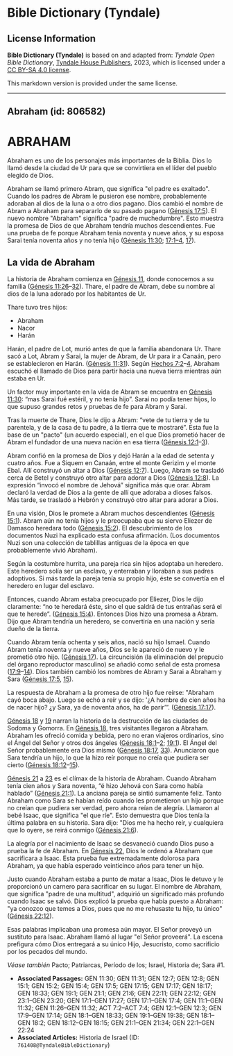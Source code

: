 # Bible Dictionary (Tyndale)

## License Information

**Bible Dictionary (Tyndale)** is based on and adapted from: _Tyndale Open Bible Dictionary_, [Tyndale House Publishers](https://tyndaleopenresources.com/), 2023, which is licensed under a [CC BY-SA 4.0 license](https://creativecommons.org/licenses/by-sa/4.0/legalcode.en).

This markdown version is provided under the same license.



--------------------------------

## Abraham (id: 806582)

ABRAHAM
=======

Abraham es uno de los personajes más importantes de la Biblia. Dios lo llamó desde la ciudad de Ur para que se convirtiera en el líder del pueblo elegido de Dios.

Abraham se llamó primero Abram, que significa "el padre es exaltado". Cuando los padres de Abram le pusieron ese nombre, probablemente adoraban al dios de la luna o a otro dios pagano. Dios cambió el nombre de Abram a Abraham para separarlo de su pasado pagano ([Génesis 17:5](https://ref.ly/Gen17:5)). El nuevo nombre "Abraham" significa "padre de muchedumbre". Esto muestra la promesa de Dios de que Abraham tendría muchos descendientes. Fue una prueba de fe porque Abraham tenía noventa y nueve años, y su esposa Sarai tenía noventa años y no tenía hijo ([Génesis 11:30](https://ref.ly/Gen11:30); [17:1–4](https://ref.ly/Gen17:1-Gen17:4), [17](https://ref.ly/Gen17:17)).

La vida de Abraham
------------------

La historia de Abraham comienza en [Génesis 11](https://ref.ly/Gen11:1-Gen11:32), donde conocemos a su familia ([Génesis 11:26](https://ref.ly/Gen11:26-Gen11:32)–[32](https://ref.ly/Gen11:26-Gen11:32)). Thare, el padre de Abram, debe su nombre al dios de la luna adorado por los habitantes de Ur.

Thare tuvo tres hijos: 

* Abraham
* Nacor
* Harán

Harán, el padre de Lot, murió antes de que la familia abandonara Ur. Thare sacó a Lot, Abram y Sarai, la mujer de Abram, de Ur para ir a Canaán, pero se establecieron en Harán. ([Génesis 11:31](https://ref.ly/Gen11:31)). Según [Hechos 7:2](https://ref.ly/Acts7:2-Acts7:4)–[4](https://ref.ly/Acts7:2-Acts7:4), Abraham escuchó el llamado de Dios para partir hacia una nueva tierra mientras aún estaba en Ur.

Un factor muy importante en la vida de Abram se encuentra en [Génesis 11:30](https://ref.ly/Gen11:30): “mas Sarai fué estéril, y no tenía hijo”. Sarai no podía tener hijos, lo que supuso grandes retos y pruebas de fe para Abram y Sarai.

Tras la muerte de Thare, Dios le dijo a Abram: “vete de tu tierra y de tu parentela, y de la casa de tu padre, á la tierra que te mostraré”. Esta fue la base de un "pacto" (un acuerdo especial), en el que Dios prometió hacer de Abram el fundador de una nueva nación en esa tierra ([Génesis 12:1](https://ref.ly/Gen12:1-Gen12:3)–[3](https://ref.ly/Gen12:1-Gen12:3)).

Abram confió en la promesa de Dios y dejó Harán a la edad de setenta y cuatro años. Fue a Siquem en Canaán, entre el monte Gerizim y el monte Ebal. Allí construyó un altar a Dios ([Génesis 12:7](https://ref.ly/Gen12:7)). Luego, Abram se trasladó cerca de Betel y construyó otro altar para adorar a Dios ([Génesis 12:8](https://ref.ly/Gen12:8)). La expresión “invocó el nombre de Jehová” significa más que orar. Abram declaró la verdad de Dios a la gente de allí que adoraba a dioses falsos. Más tarde, se trasladó a Hebrón y construyó otro altar para adorar a Dios. 

En una visión, Dios le promete a Abram muchos descendientes ([Génesis 15:1](https://ref.ly/Gen15:1)). Abram aún no tenía hijos y le preocupaba que su siervo Eliezer de Damasco heredara todo ([Génesis 15:2](https://ref.ly/Gen15:2)). El descubrimiento de los documentos Nuzi ha explicado esta confusa afirmación. (Los documentos Nuzi son una colección de tablillas antiguas de la época en que probablemente vivió Abraham). 

Según la costumbre hurrita, una pareja rica sin hijos adoptaba un heredero. Este heredero solía ser un esclavo, y enterraban y lloraban a sus padres adoptivos. Si más tarde la pareja tenía su propio hijo, éste se convertía en el heredero en lugar del esclavo.

Entonces, cuando Abram estaba preocupado por Eliezer, Dios le dijo claramente: “no te heredará éste, sino el que saldrá de tus entrañas será el que te herede”. ([Génesis 15:4](https://ref.ly/Gen15:4)). Entonces Dios hizo una promesa a Abram. Dijo que Abram tendría un heredero, se convertiría en una nación y sería dueño de la tierra.

Cuando Abram tenía ochenta y seis años, nació su hijo Ismael. Cuando Abram tenía noventa y nueve años, Dios se le apareció de nuevo y le prometió otro hijo. ([Génesis 17](https://ref.ly/Gen17:1-Gen17:27)). La circuncisión (la eliminación del prepucio del órgano reproductor masculino) se añadió como señal de esta promesa ([17:9](https://ref.ly/Gen17:9-Gen17:14)–[14](https://ref.ly/Gen17:9-Gen17:14)). Dios también cambió los nombres de Abram y Sarai a Abraham y Sara ([Génesis 17:5](https://ref.ly/Gen17:5), [15](https://ref.ly/Gen17:15)).

La respuesta de Abraham a la promesa de otro hijo fue reírse: "Abraham cayó boca abajo. Luego se echó a reír y se dijo: '¿A hombre de cien años ha de nacer hijo? ¿y Sara, ya de noventa años, ha de parir’”. ([Génesis 17:17](https://ref.ly/Gen17:17)).

[Génesis 18](https://ref.ly/Gen18:1-Gen18:33) y [19](https://ref.ly/Gen19:1-Gen19:38) narran la historia de la destrucción de las ciudades de Sodoma y Gomorra. En [Génesis 18](https://ref.ly/Gen18:1-Gen18:33), tres visitantes llegaron a Abraham. Abraham les ofreció comida y bebida, pero no eran viajeros ordinarios, sino el Ángel del Señor y otros dos ángeles ([Génesis 18:1](https://ref.ly/Gen18:1-Gen18:2)–[2](https://ref.ly/Gen18:1-Gen18:2); [19:1](https://ref.ly/Gen19:1)). El Ángel del Señor probablemente era Dios mismo ([Génesis 18:17](https://ref.ly/Gen18:17), [33](https://ref.ly/Gen18:33)). Anunciaron que Sara tendría un hijo, lo que la hizo reír porque no creía que pudiera ser cierto ([Génesis 18:12](https://ref.ly/Gen18:12-Gen18:15)–[15](https://ref.ly/Gen18:12-Gen18:15)).

[Génesis 21](https://ref.ly/Gen21:1-Gen21:34) a [23](https://ref.ly/Gen23:1-Gen23:20) es el clímax de la historia de Abraham. Cuando Abraham tenía cien años y Sara noventa, “é hizo Jehová con Sara como había hablado” ([Génesis 21:1](https://ref.ly/Gen21:1)). La anciana pareja se sintió sumamente feliz. Tanto Abraham como Sara se habían reído cuando les prometieron un hijo porque no creían que pudiera ser verdad, pero ahora reían de alegría. Llamaron al bebé Isaac, que significa "el que ríe". Esto demuestra que Dios tenía la última palabra en su historia. Sara dijo: "Dios me ha hecho reír, y cualquiera que lo oyere, se reirá conmigo ([Génesis 21:6](https://ref.ly/Gen21:6)).

La alegría por el nacimiento de Isaac se desvaneció cuando Dios puso a prueba la fe de Abraham. En [Génesis 22,](https://ref.ly/Gen22:1-Gen22:24) Dios le ordenó a Abraham que sacrificara a Isaac. Esta prueba fue extremadamente dolorosa para Abraham, ya que había esperado veinticinco años para tener un hijo.

Justo cuando Abraham estaba a punto de matar a Isaac, Dios le detuvo y le proporcionó un carnero para sacrificar en su lugar. El nombre de Abraham, que significa "padre de una multitud", adquirió un significado más profundo cuando Isaac se salvó. Dios explicó la prueba que había puesto a Abraham: "ya conozco que temes a Dios, pues que no me rehusaste tu hijo, tu único" ([Génesis 22:12](https://ref.ly/Gen22:12)).

Esas palabras implicaban una promesa aún mayor. El Señor proveyó un sustituto para Isaac. Abraham llamó al lugar "el Señor proveerá". La escena prefigura cómo Dios entregará a su único Hijo, Jesucristo, como sacrificio por los pecados del mundo.

*Véase también* Pacto; Patriarcas, Período de los; Israel, Historia de; Sara \#1.

* **Associated Passages:** GEN 11:30; GEN 11:31; GEN 12:7; GEN 12:8; GEN 15:1; GEN 15:2; GEN 15:4; GEN 17:5; GEN 17:15; GEN 17:17; GEN 18:17; GEN 18:33; GEN 19:1; GEN 21:1; GEN 21:6; GEN 22:11; GEN 22:12; GEN 23:1–GEN 23:20; GEN 17:1–GEN 17:27; GEN 17:1–GEN 17:4; GEN 11:1–GEN 11:32; GEN 11:26–GEN 11:32; ACT 7:2–ACT 7:4; GEN 12:1–GEN 12:3; GEN 17:9–GEN 17:14; GEN 18:1–GEN 18:33; GEN 19:1–GEN 19:38; GEN 18:1–GEN 18:2; GEN 18:12–GEN 18:15; GEN 21:1–GEN 21:34; GEN 22:1–GEN 22:24
* **Associated Articles:** Historia de Israel (ID: `761408@TyndaleBibleDictionary`)

